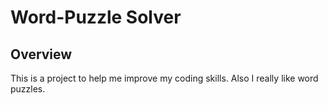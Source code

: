 # Word-Puzzle Solver

## Overview
This is a project to help me improve my coding skills. Also I really like word puzzles.